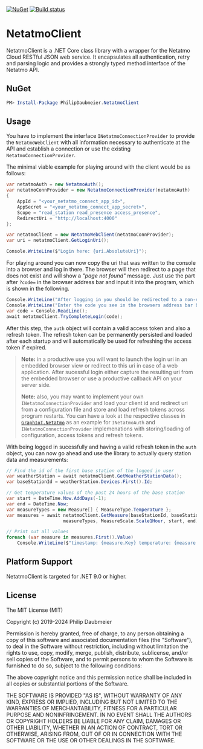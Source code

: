 ﻿[![NuGet](http://img.shields.io/nuget/v/PhilipDaubmeier.NetatmoClient.svg?style=flat-square)](https://www.nuget.org/packages/PhilipDaubmeier.NetatmoClient/)
[![Build status](https://ci.appveyor.com/api/projects/status/mj67oe2c9wfkv2ld/branch/master?svg=true)](https://ci.appveyor.com/project/philipdaubmeier/graphiot/branch/master)

# NetatmoClient

NetatmoClient is a .NET Core class library with a wrapper for the Netatmo Cloud RESTful JSON web service. It encapsulates all authentication, retry and parsing logic and provides a strongly typed method interface of the Netatmo API.

## NuGet

```powershell
PM> Install-Package PhilipDaubmeier.NetatmoClient
```

## Usage

You have to implement the interface `INetatmoConnectionProvider` to provide the `NetatmoWebClient` with all information necessary to authenticate at the API and establish a connection or use the existing `NetatmoConnectionProvider`.

The minimal viable example for playing around with the client would be as follows:

```csharp
var netatmoAuth = new NetatmoAuth();
var netatmoConnProvider = new NetatmoConnectionProvider(netatmoAuth)
{
    AppId = "<your_netatmo_connect_app_id>",
    AppSecret = "<your_netatmo_connect_app_secret>",
    Scope = "read_station read_presence access_presence",
    RedirectUri = "http://localhost:4000"
};

var netatmoClient = new NetatmoWebClient(netatmoConnProvider);
var uri = netatmoClient.GetLoginUri();

Console.WriteLine($"Login here: {uri.AbsoluteUri}");
```

For playing around you can now copy the uri that was written to the console into a browser and log in there. The browser will then redirect to a page that does not exist and will show a _"page not found"_ message. Just use the part after `?code=` in the browser address bar and input it into the program, which is shown in the following.

```csharp
Console.WriteLine("After logging in you should be redirected to a non-existent page.");
Console.WriteLine("Enter the code you see in the browsers address bar behind '?code=':");
var code = Console.ReadLine();
await netatmoClient.TryCompleteLogin(code);
```

After this step, the `auth` object will contain a valid access token and also a refresh token. The refresh token can be permanently persisted and loaded after each startup and will automatically be used for refreshing the access token if expired.

> **Note:** in a productive use you will want to launch the login uri in an embedded browser view or redirect to this uri in case of a web application. After sucessful login either capture the resulting uri from the embedded browser or use a productive callback API on your server side.
>
> **Note:** also, you may want to implement your own `INetatmoConnectionProvider` and load your client id and redirect uri from a configuration file and store and load refresh tokens across program restarts. You can have a look at the respective classes in [`GraphIoT.Netatmo`](../GraphIoT.Netatmo/Config) as an example for `INetatmoAuth` and `INetatmoConnectionProvider` implemenations with storing/loading of configuration, access tokens and refresh tokens.

With being logged in sucessfully and having a valid refresh token in the `auth` object, you can now go ahead and use the library to actually query station data and measurements:

```csharp
// Find the id of the first base station of the logged in user
var weatherStation = await netatmoClient.GetWeatherStationData();
var baseStationId = weatherStation.Devices.First().Id;

// Get temperature values of the past 24 hours of the base station
var start = DateTime.Now.AddDays(-1);
var end = DateTime.Now;
var measureTypes = new Measure[] { MeasureType.Temperature };
var measures = await netatmoClient.GetMeasure(baseStationId, baseStationId,
                     measureTypes, MeasureScale.Scale1Hour, start, end);

// Print out all values
foreach (var measure in measures.First().Value)
    Console.WriteLine($"timestamp: {measure.Key} temperature: {measure.Value} °C");
```

## Platform Support

NetatmoClient is targeted for .NET 9.0 or higher.

## License

The MIT License (MIT)

Copyright (c) 2019-2024 Philip Daubmeier

Permission is hereby granted, free of charge, to any person obtaining a copy
of this software and associated documentation files (the "Software"), to deal
in the Software without restriction, including without limitation the rights
to use, copy, modify, merge, publish, distribute, sublicense, and/or sell
copies of the Software, and to permit persons to whom the Software is
furnished to do so, subject to the following conditions:

The above copyright notice and this permission notice shall be included in all
copies or substantial portions of the Software.

THE SOFTWARE IS PROVIDED "AS IS", WITHOUT WARRANTY OF ANY KIND, EXPRESS OR
IMPLIED, INCLUDING BUT NOT LIMITED TO THE WARRANTIES OF MERCHANTABILITY,
FITNESS FOR A PARTICULAR PURPOSE AND NONINFRINGEMENT. IN NO EVENT SHALL THE
AUTHORS OR COPYRIGHT HOLDERS BE LIABLE FOR ANY CLAIM, DAMAGES OR OTHER
LIABILITY, WHETHER IN AN ACTION OF CONTRACT, TORT OR OTHERWISE, ARISING FROM,
OUT OF OR IN CONNECTION WITH THE SOFTWARE OR THE USE OR OTHER DEALINGS IN THE
SOFTWARE.
